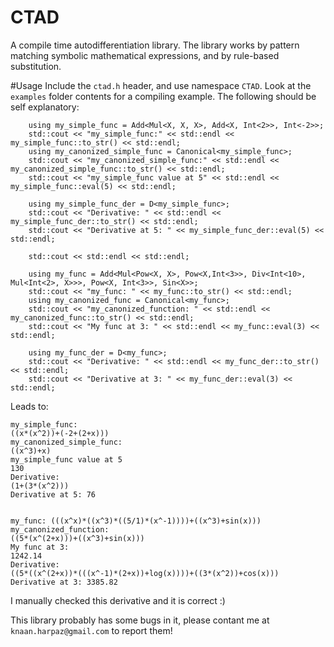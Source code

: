 # CTAD

A compile time autodifferentiation library.
The library works by pattern matching symbolic mathematical expressions, and by rule-based substitution.

#Usage
Include the `ctad.h` header, and use namespace `CTAD`.
Look at the `examples` folder contents for a compiling example.
The following should be self explanatory:
```
    using my_simple_func = Add<Mul<X, X, X>, Add<X, Int<2>>, Int<-2>>;
    std::cout << "my_simple_func:" << std::endl << my_simple_func::to_str() << std::endl;
    using my_canonized_simple_func = Canonical<my_simple_func>;
    std::cout << "my_canonized_simple_func:" << std::endl << my_canonized_simple_func::to_str() << std::endl;
    std::cout << "my_simple_func value at 5" << std::endl << my_simple_func::eval(5) << std::endl;
    
    using my_simple_func_der = D<my_simple_func>;
    std::cout << "Derivative: " << std::endl << my_simple_func_der::to_str() << std::endl;
    std::cout << "Derivative at 5: " << my_simple_func_der::eval(5) << std::endl;

    std::cout << std::endl << std::endl;

    using my_func = Add<Mul<Pow<X, X>, Pow<X,Int<3>>, Div<Int<10>, Mul<Int<2>, X>>>, Pow<X, Int<3>>, Sin<X>>;
    std::cout << "my_func: " << my_func::to_str() << std::endl;
    using my_canonized_func = Canonical<my_func>;
    std::cout << "my_canonized_function: " << std::endl << my_canonized_func::to_str() << std::endl;
    std::cout << "My func at 3: " << std::endl << my_func::eval(3) << std::endl;
    
    using my_func_der = D<my_func>;
    std::cout << "Derivative: " << std::endl << my_func_der::to_str() << std::endl;
    std::cout << "Derivative at 3: " << my_func_der::eval(3) << std::endl;
```

Leads to:
```
my_simple_func:
((x*(x^2))+(-2+(2+x)))
my_canonized_simple_func:
((x^3)+x)
my_simple_func value at 5
130
Derivative: 
(1+(3*(x^2)))
Derivative at 5: 76


my_func: (((x^x)*((x^3)*((5/1)*(x^-1))))+((x^3)+sin(x)))
my_canonized_function: 
((5*(x^(2+x)))+((x^3)+sin(x)))
My func at 3: 
1242.14
Derivative: 
((5*((x^(2+x))*(((x^-1)*(2+x))+log(x))))+((3*(x^2))+cos(x)))
Derivative at 3: 3385.82
```

I manually checked this derivative and it is correct :)

This library probably has some bugs in it, please contant me at `knaan.harpaz@gmail.com` to report them!
